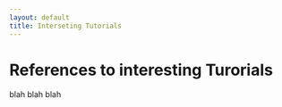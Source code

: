 ```yaml
---
layout: default
title: Interseting Tutorials
---
```


# References to interesting Turorials

blah blah blah
